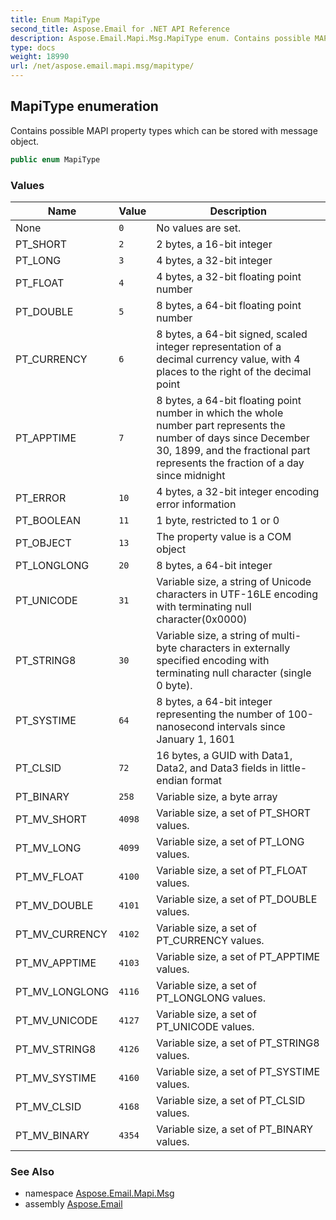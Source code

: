 ```yaml
---
title: Enum MapiType
second_title: Aspose.Email for .NET API Reference
description: Aspose.Email.Mapi.Msg.MapiType enum. Contains possible MAPI property types which can be stored with message object
type: docs
weight: 18990
url: /net/aspose.email.mapi.msg/mapitype/
---
```

## MapiType enumeration

Contains possible MAPI property types which can be stored with message object.

```csharp
public enum MapiType
```

### Values

| Name | Value | Description |
| --- | --- | --- |
| None | `0` | No values are set. |
| PT_SHORT | `2` | 2 bytes, a 16-bit integer |
| PT_LONG | `3` | 4 bytes, a 32-bit integer |
| PT_FLOAT | `4` | 4 bytes, a 32-bit floating point number |
| PT_DOUBLE | `5` | 8 bytes, a 64-bit floating point number |
| PT_CURRENCY | `6` | 8 bytes, a 64-bit signed, scaled integer representation of a decimal currency value, with 4 places to the right of the decimal point |
| PT_APPTIME | `7` | 8 bytes, a 64-bit floating point number in which the whole number part represents the number of days since December 30, 1899, and the fractional part represents the fraction of a day since midnight |
| PT_ERROR | `10` | 4 bytes, a 32-bit integer encoding error information |
| PT_BOOLEAN | `11` | 1 byte, restricted to 1 or 0 |
| PT_OBJECT | `13` | The property value is a COM object |
| PT_LONGLONG | `20` | 8 bytes, a 64-bit integer |
| PT_UNICODE | `31` | Variable size, a string of Unicode characters in UTF-16LE encoding with terminating null character(0x0000) |
| PT_STRING8 | `30` | Variable size, a string of multi-byte characters in externally specified encoding with terminating null character (single 0 byte). |
| PT_SYSTIME | `64` | 8 bytes, a 64-bit integer representing the number of 100-nanosecond intervals since January 1, 1601 |
| PT_CLSID | `72` | 16 bytes, a GUID with Data1, Data2, and Data3 fields in little-endian format |
| PT_BINARY | `258` | Variable size, a byte array |
| PT_MV_SHORT | `4098` | Variable size, a set of PT_SHORT values. |
| PT_MV_LONG | `4099` | Variable size, a set of PT_LONG values. |
| PT_MV_FLOAT | `4100` | Variable size, a set of PT_FLOAT values. |
| PT_MV_DOUBLE | `4101` | Variable size, a set of PT_DOUBLE values. |
| PT_MV_CURRENCY | `4102` | Variable size, a set of PT_CURRENCY values. |
| PT_MV_APPTIME | `4103` | Variable size, a set of PT_APPTIME values. |
| PT_MV_LONGLONG | `4116` | Variable size, a set of PT_LONGLONG values. |
| PT_MV_UNICODE | `4127` | Variable size, a set of PT_UNICODE values. |
| PT_MV_STRING8 | `4126` | Variable size, a set of PT_STRING8 values. |
| PT_MV_SYSTIME | `4160` | Variable size, a set of PT_SYSTIME values. |
| PT_MV_CLSID | `4168` | Variable size, a set of PT_CLSID values. |
| PT_MV_BINARY | `4354` | Variable size, a set of PT_BINARY values. |

### See Also

* namespace [Aspose.Email.Mapi.Msg](../../aspose.email.mapi.msg/)
* assembly [Aspose.Email](../../)



